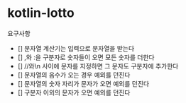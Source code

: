 # kotlin-lotto

요구사항
- [] 문자열 계산기는 입력으로 문자열을 받는다
- [] ,와 :을 구분자로 숫자들이 오면 모든 숫자를 더한다
- [] //와\n 사이에 문자를 지정하면 그 문자도 구분자에 추가한다
- [] 문자열의 음수가 오는 경우 예외를 던진다
- [] 문자열의 숫자 자리가 문자가 오면 예외를 던진다
- [] 구분자 이외의 문자가 오면 예외를 던진다